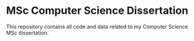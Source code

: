 # MSc Computer Science Dissertation
 This repository contains all code and data related to my Computer Science MSc dissertation.
